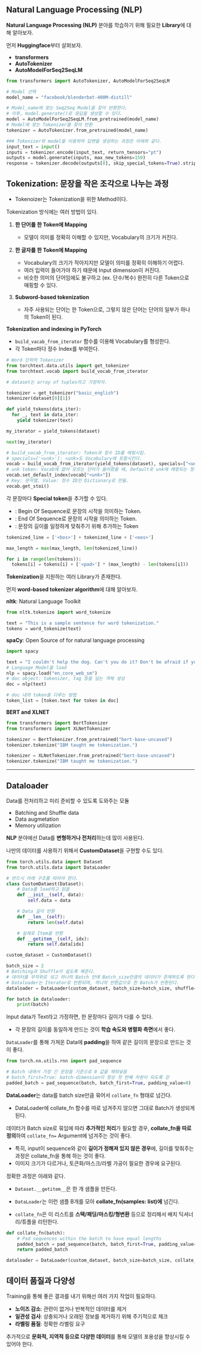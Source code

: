## Natural Language Processing (NLP)

**Natural Language Processing (NLP)** 분야를 학습하기 위해 필요한 **Library**에 대해 알아보자.

먼저 **Huggingface**부터 살펴보자.

- **transformers**
- **AutoTokenizer**
- **AutoModelForSeq2SeqLM**

```python
from transformers import AutoTokenizer, AutoModelForSeq2SeqLM

# Model 선택
model_name = "facebook/blenderbot-400M-distill"

# Model_name에 맞는 Seq2Seq Model을 찾아 반환한다.
# 이후, model.generate()로 응답을 생성할 수 있다.
model = AutoModelForSeq2SeqLM.from_pretrained(model_name)
# Model에 맞는 Tokenizer를 찾아 반환
tokenizer = AutoTokenizer.from_pretrained(model_name)

### Tokenizer와 model을 이용하여 답변을 생성하는 과정은 아래와 같다.
input_text = input()
inputs = tokenizer.encode(input_text, return_tensors="pt")
outputs = model.generate(inputs, max_new_tokens=150)
response = tokenizer.decode(outputs[0], skip_special_tokens=True).strip()
```

## Tokenization: 문장을 작은 조각으로 나누는 과정

- Tokenoizer는 Tokenization을 위한 Method이다.

Tokenization 방식에는 여러 방법이 있다.

1. **한 단어를 한 Token에 Mapping**

   - 모델이 의미를 정확히 이해할 수 있지만, Vocabulary의 크기가 커진다.

2. **한 글자를 한 Token에 Mapping**

    - Vocabulary의 크기가 작아지지만 모델이 의미를 정확히 이해하기 어렵다.
    - 여러 입력이 들어가야 하기 때문에 Input dimension이 커진다.
    - 비슷한 의미의 단어임에도 불구하고 (ex. 단수/복수) 완전히 다른 Token으로 매핑할 수 있다.
  
3. **Subword-based tokenization**

     - 자주 사용되는 단어는 한 Token으로, 그렇지 않은 단어는 단어의 일부가 하나의 Token이 된다.
  
**Tokenization and indexing in PyTorch**

- `build_vacab_from_iterator` 함수를 이용해 Vocabulary를 형성한다.
- 각 Token마다 정수 Index를 부여한다.

```python
# Word 단위의 Tokenizer
from torchtext.data.utils import get_tokenizer
from torchtext.vocab import build_vocab_from_iterator

# dataset는 array of tuples라고 가정하자.

tokenizer = get_tokenizer("basic_english")
tokenizer(dataset[0][1])

def yield_tokens(data_iter):
  for _, text in data_iter:
    yield tokenizer(text)

my_iterator = yield_tokens(dataset)

next(my_iterator)

# build_vocab_from_iterator: Token과 정수 ID를 매핑시킴.
# specials=['<unk>']: <unk>도 Vocabulary에 포함시킨다.
vocab = build_vocab_from_iterator(yield_tokens(dataset), specials=["<unk>"])
# unk token: Vocab에 없어 모르는 단어가 들어왔을 때, Default로 unk에 매핑되는 정수 ID를 사용하도록 함 
vocab.set_default_index(vocab["<unk>"])
# Key: 문자열, Value: 정수 ID인 Dictionary로 만듦.
vocab.get_stoi()
```

각 문장마다 **Special token**을 추가할 수 있다.

- **<bos>**: Begin Of Sequence로 문장의 시작을 의미하는 Token.
- **<eos>**: End Of Sequence로 문장의 시작을 의미하는 Token.
- **<pad>**: 문장의 길이를 일정하게 맞춰주기 위해 추가하는 Token

```python
tokenized_line = ['<bos>'] + tokenized_line + ['<eos>']

max_length = max(max_length, len(tokenized_line))

for i in range(len(tokens)):
  tokens[i] = tokens[i] + ['<pad>'] * (max_length) - len(tokens[i]))
```

**Tokenization**을 지원하는 여러 Library가 존재한다.

먼저 **word-based tokenizer algorithm**에 대해 알아보자.

**nltk**: Natural Language Toolkit

```python
from nltk.tokenize import word_tokenize

text = "This is a sample sentence for word tokenization."
tokens = word_tokenize(text)
```

**spaCy**: Open Source of for natural language processing

```python
import spacy

text = "I couldn't help the dog. Can't you do it? Don't be afraid if you are."
# Language Model을 load
nlp = spacy.load("en_core_web_sm")
# doc object: tokenizer, tag 등을 담는 객체 생성
doc = nlp(text)

# doc 내의 token을 다루는 방법
token_list = [token.text for token in doc]
```

**BERT and XLNET**

```python
from transformers import BertTokenizer
from transformers import XLNetTokenizer

tokenizer = BertTokenizer.from_pretrained("bert-base-uncased")
tokenizer.tokenize("IBM taught me tokenization.")

tokenizer = XLNetTokenizer.from_pretrained("bert-base-uncased")
tokenizer.tokenize("IBM taught me tokenization.")
```

___

## Dataloader

Data를 전처리하고 미리 준비할 수 있도록 도와주는 모듈

-  Batching and Shuffle data
-  Data augmetation
-  Memory utilization

**NLP** 분야에선 Data를 **변형하거나 전처리**하는데 많이 사용된다.

나만의 데이터를 사용하기 위해서 **CustomDataset**을 구현할 수도 있다.

```python
from torch.utils.data import Dataset
from torch.utils.data import DataLoader

# 반드시 아래 구조를 따라야 한다. 
class CustomDataest(Dataset):
    # Data를 load하고 읽음
    def __init__(self, data):
        self.data = data

    # Data 길이 반환
    def __len__(self):
        return len(self.data)

    # 실제로 Item을 반환
    def __getitem__(self, idx):
        return self.data[idx]

custom_dataset = CustomDataset()

batch_size = 2
# Batching과 Shuffle이 쉽도록 해준다.
# 데이터를 무작위로 섞고 하나의 Batch 안에 Batch_size만큼의 데이터가 존재하도록 한다.
# Dataloader는 Iterator로 반환되며, 하나의 반환값으로 한 Batch가 반환된다. 
dataloader = DataLoader(custom_dataset, batch_size=batch_size, shuffle=True)

for batch in dataloader:
    print(batch)
```

Input data가 Text라고 가정하면, 한 문장마다 길이가 다를 수 있다.

- 각 문장의 길이를 동일하게 만드는 것이 **학습 속도와 병렬화 측면**에서 좋다.

`DataLoader`를 통해 가져온 Data에 **padding**을 하여 같은 길이의 문장으로 만드는 것이 좋다.

```python
from torch.nn.utils.rnn import pad_sequence

# Batch 내에서 가장 긴 문장을 기준으로 0 값을 채워넣음
# batch_first=True: batch-dimension이 항상 첫 번째 차원이 되도록 강
padded_batch = pad_sequence(batch, batch_first=True, padding_value=0)
```

**DataLoader**는 data를 batch size만큼 묶어서 `collate_fn` 형태로 넘긴다.

- DataLoader에 collate_fn 함수를 따로 넘겨주지 않으면 그대로 Batch가 생성되게 된다.

데이터가 Batch size로 묶임에 따라 **추가적인 처리**가 필요할 경우, **collate_fn을 따로 정의**하여 `collate_fn=` Argument에 넘겨주는 것이 좋다.

- 특히, input이 sequence와 같이 **길이가 정해져 있지 않은 경우**에, 길이를 맞춰주는 과정은 collate_fn을 통해 하는 것이 좋다.
- 이미지 크기가 다르거나, 토큰화/마스크/라벨 가공이 필요한 경우에 요구된다.

정확한 과정은 아래와 같다.

- `Dataset.__getitem__`은 한 개 샘플을 만든다.

- `DataLoader`는 이런 샘플 B개를 모아 **collate_fn(samples: list)에** 넘긴다.

- `collate_fn`은 이 리스트를 **스택/패딩/마스킹/형변환** 등으로 정리해서 배치 딕셔너리/튜플을 리턴한다.

```python
def collate_fn(batch):
    # Pad sequences within the batch to have equal lengths
    padded_batch = pad_sequence(batch, batch_first=True, padding_value=0)
    return padded_batch

dataloader = DataLoader(custom_dataset, batch_size=batch_size, collate_fn=collate_fn)
```

## 데이터 품질과 다양성

Training을 통해 좋은 결과를 내기 위해선 여러 가지 작업이 필요하다.

- **노이즈 감소**: 관련이 없거나 반복적인 데이터를 제거
- **일관성 검사**: 상충되거나 오래된 정보를 제거하기 위해 주기적으로 체크
- **라벨링 품질**: 정확한 라벨링 요구

추가적으로 **문화적, 지역적 등으로 다양한 데이터**를 통해 모델의 포용성을 향상시킬 수 있어야 한다.
